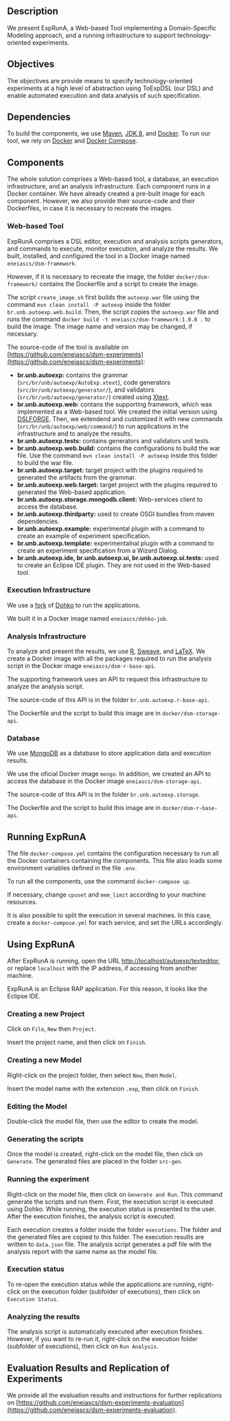 
## Description ##
We present ExpRunA, a Web-based Tool implementing a Domain-Specific Modeling approach, and a running infrastructure to support technology-oriented experiments.

## Objectives ##
The objectives are provide means to specify technology-oriented experiments at a high level of abstraction using ToExpDSL (our DSL) and enable automated
execution and data analysis of such specification.

## Dependencies ##
To build the components, we use [Maven](https://maven.apache.org/), [JDK 8](http://www.oracle.com/technetwork/pt/java/javase/downloads/jdk8-downloads-2133151.html), and [Docker](https://www.docker.com/).
To run our tool, we rely on [Docker](https://www.docker.com/) and [Docker Compose](https://docs.docker.com/compose/).

## Components ##

The whole solution comprises a Web-based tool, a database, an execution infrastructure, and an analysis infrastructure. Each component runs in a Docker container. We have already created a pre-built image for each component. However, we also provide their source-code and their Dockerfiles, in case it is necessary to recreate the images.

### Web-based Tool ###

ExpRunA comprises a DSL editor, execution and analysis scripts generators, and commands to execute, monitor execution, and analyze the results. We built, installed, and configured the tool in a Docker image named `eneiascs/dsm-framework`.

However, if it is necessary to recreate the image, the folder `docker/dsm-framework/` contains the Dockerfile and a script to create the image. 

The script `create_image.sh` first builds the `autoexp.war` file using the command `mvn clean install -P autoexp` inside the folder `br.unb.autoexp.web.build`. Then, the script copies the `autoexp.war` file and runs the command `docker build -t eneiascs/dsm-framework:1.0.0 .` to build the image. The image name and version may be changed, if necessary. 

The source-code of the tool is available on [https://github.com/eneiascs/dsm-experiments](https://github.com/eneiascs/dsm-experiments):

* __br.unb.autoexp:__ contains the grammar (`src/br/unb/autoexp/AutoExp.xtext`), code generators (`src/br/unb/autoexp/generator/`), and validators (`src/br/unb/autoexp/generator/`) created using [Xtext](https://www.eclipse.org/Xtext/). 
* __br.unb.autoexp.web:__ contans the supporting framework, which was implemented as a Web-based tool. We created the initial version using [DSLFORGE](https://dslforge.org/). Then, we extendend and customized it with new commands (`src/br/unb/autoexp/web/command/`) to run applications in the infrastructure and to analyze the results.
* __br.unb.autoexp.tests:__ contains generators and validators unit tests.
* __br.unb.autoexp.web.build:__ contains the configurations to build the war file. Use the command `mvn clean install -P autoexp` inside this folder to build the war file.
* __br.unb.autoexp.target:__ target project with the plugins required to generated the artifacts from the grammar.
* __br.unb.autoexp.web.target:__ target project with the plugins required to generated the Web-based application.
* __br.unb.autoexp.storage.mongodb.client:__ Web-services client to access the database.
* __br.unb.autoexp.thirdparty:__ used to create OSGI bundles from maven dependencies.
* __br.unb.autoexp.example:__  experimental plugin with a command to create an example of experiment specification.
* __br.unb.autoexp.template:__  experimentalnal plugin with a command to create an experiment specification from a Wizard Dialog.
* __br.unb.autoexp.ide, br.unb.autoexp.ui, br.unb.autoexp.ui.tests:__ used to create an Eclipse IDE plugin. They are not used in the Web-based tool.

### Execution Infrastructure ###

We use a [fork](https://github.com/eneiascs/dohko-job) of [Dohko](https://github.com/dohko-io/dohko-job) to run the applications.

We built it in a Docker image named `eneiascs/dohko-job`.

### Analysis Infrastructure ###
To analyze and present the results, we use [R](https://www.r-project.org/), [Sweave](https://stat.ethz.ch/R-manual/R-devel/library/utils/doc/Sweave.pdf), and [LaTeX](https://www.latex-project.org/). 
We create a Docker image with all the packages required to run the analysis script in the Docker image `eneiascs/dsm-r-base-api`.

The supporting framework uses an API to request this infrastructure to analyze the analysis script.

The source-code of this API is in the folder `br.unb.autoexp.r-base-api`.

The Dockerfile and the script to build this image are in `docker/dsm-storage-api`. 

### Database ###

We use [MongoDB](https://www.mongodb.com) as a database to store application data and execution results. 

We use the oficial Docker image `mongo`. In addition, we created an API to access the database in the Docker image `eneiascs/dsm-storage-api`.

The source-code of this API is in the folder `br.unb.autoexp.storage`.

The Dockerfile and the script to build this image are in `docker/dsm-r-base-api`. 

## Running ExpRunA ##

The file `docker-compose.yml` contains the configuration necessary to run all the Docker containers containing the components. This file also loads some environment variables defined in the file `.env`.

To run all the components, use the command `docker-compose up`.

If necessary, change `cpuset` and `mem_limit` according to your machine resources.

It is also possible to split the execution in several machines. In this case, create a `docker-compose.yml` for each service, and set the URLs accordingly.

## Using ExpRunA ##
After ExpRunA is running, open the URL [http://localhost/autoexp/texteditor](http://localhost/autoexp/texteditor), or replace `localhost` with the IP address, if accessing from another machine.

ExpRunA is an Eclipse RAP application. For this reason, it looks like the Eclipse IDE. 

### Creating a new Project ###

Click on `File`, `New` then `Project`.

Insert the project name, and then click on `Finish`.


### Creating a new Model ###

Right-click on the project folder, then select `New`, then `Model`.

Insert the model name with the extension `.exp`, then click on `Finish`.

### Editing the Model ###

Double-click the model file, then use the editor to create the model.

### Generating the scripts ###
Once the model is created, right-click on the model file, then click on `Generate`. The generated files are placed in the folder `src-gen`.


### Running the experiment ###
Right-click on the model file, then click on `Generate and Run`. This command generate the scripts and run them. First, the execution script is executed using Dohko. While running, the execution status is presented to the user. After the execution finishes, the analysis script is executed.

Each execution creates a folder inside the folder `executions`. The folder and the generated files are copied to this folder. The execution results are written to `data.json` file. The analysis script generates a pdf file with the analysis report with the same name as the model file.

### Execution status  ###

To re-open the execution status while the applications are running, right-click on the execution folder (subfolder of executions), then click on `Execution Status`.


### Analyzing the results ###
The analysis script is automatically executed after execution finishes. However, if you want to re-run it, right-click on the execution folder (subfolder of executions), then click on `Run Analysis`.

## Evaluation Results and Replication of Experiments ##

We provide all the evaluation results and instructions for further replications on [https://github.com/eneiascs/dsm-experiments-evaluation](https://github.com/eneiascs/dsm-experiments-evaluation).

